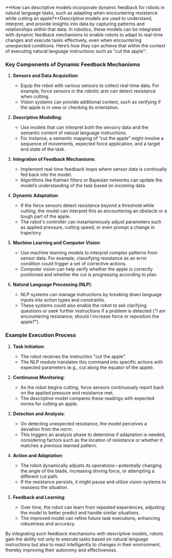 **How can descriptive models incorporate dynamic feedback for robots in natural language tasks, such as adapting when encountering resistance while cutting an apple?**Descriptive models are used to understand, interpret, and provide insights into data by capturing patterns and relationships within that data. In robotics, these models can be integrated with dynamic feedback mechanisms to enable robots to adapt to real-time changes and execute tasks effectively, even when encountering unexpected conditions. Here’s how they can achieve that within the context of executing natural language instructions such as "cut the apple":

### Key Components of Dynamic Feedback Mechanisms

1. **Sensors and Data Acquisition**: 
   - Equip the robot with various sensors to collect real-time data. For example, force sensors in the robotic arm can detect resistance when cutting.
   - Vision systems can provide additional context, such as verifying if the apple is in view or checking its orientation.

2. **Descriptive Modelling**:
   - Use models that can interpret both the sensory data and the semantic content of natural language instructions.
   - For instance, a semantic mapping of “cut the apple” might involve a sequence of movements, expected force application, and a target end state of the task.

3. **Integration of Feedback Mechanisms**:
   - Implement real-time feedback loops where sensor data is continually fed back into the model.
   - Algorithms like Kalman filters or Bayesian networks can update the model’s understanding of the task based on incoming data.

4. **Dynamic Adaptation**:
   - If the force sensors detect resistance beyond a threshold while cutting, the model can interpret this as encountering an obstacle or a tough part of the apple.
   - The robot's controller can instantaneously adjust parameters such as applied pressure, cutting speed, or even prompt a change in trajectory.

5. **Machine Learning and Computer Vision**:
   - Use machine learning models to interpret complex patterns from sensor data. For example, classifying resistance as an error condition could trigger a set of corrective actions.
   - Computer vision can help verify whether the apple is correctly positioned and whether the cut is progressing according to plan.

6. **Natural Language Processing (NLP)**:
   - NLP systems can manage instructions by breaking down language inputs into action types and constraints.
   - These systems could also enable the robot to ask clarifying questions or seek further instructions if a problem is detected ("I am encountering resistance; should I increase force or reposition the apple?").

### Example Execution Process

1. **Task Initiation**:
   - The robot receives the instruction "cut the apple".
   - The NLP module translates this command into specific actions with expected parameters (e.g., cut along the equator of the apple).

2. **Continuous Monitoring**:
   - As the robot begins cutting, force sensors continuously report back on the applied pressure and resistance met.
   - The descriptive model compares these readings with expected norms for cutting an apple.

3. **Detection and Analysis**:
   - On detecting unexpected resistance, the model perceives a deviation from the norm.
   - This triggers an analysis phase to determine if adaptation is needed, considering factors such as the location of resistance or whether it matches a previous learned pattern.

4. **Action and Adaptation**:
   - The robot dynamically adjusts its operations—potentially changing the angle of the blade, increasing driving force, or attempting a different cut path.
   - If the resistance persists, it might pause and utilize vision systems to reassess the situation.

5. **Feedback and Learning**:
   - Over time, the robot can learn from repeated experiences, adjusting the model to better predict and handle similar situations.
   - The improved model can refine future task executions, enhancing robustness and accuracy.

By integrating such feedback mechanisms with descriptive models, robots gain the ability not only to execute tasks based on natural language instructions but also to react intelligently to changes in their environment, thereby improving their autonomy and effectiveness.